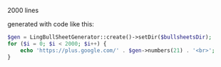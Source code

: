 2000 lines


generated with code like this:


```php
$gen = LingBullSheetGenerator::create()->setDir($bullsheetsDir);
for ($i = 0; $i < 2000; $i++) {
    echo 'https://plus.google.com/' . $gen->numbers(21) . '<br>';
}
```